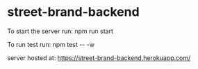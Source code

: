 # street-brand-backend

To start the server run: npm run start

To run test run: npm test -- -w

server hosted at: https://street-brand-backend.herokuapp.com/
